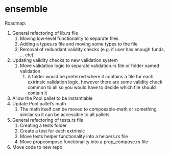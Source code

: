 # ensemble
Roadmap:

1. General refactoring of lib.rs file
    1. Moving low-level functionality to separate files
    2. Adding a types.rs file and moving some types to the file
    3. Removal of redundant validity checks (e.g. if user has enough funds, … etc)
2. Updating validity checks to new validation system
    1. Move validation logic to separate validation.rs file or folder named validation
        1. A folder would be preferred where it contains a file for each extrinsic validation logic, however there are some validity check common to all so you would have to decide which file should contain it
3. Allow the Pool pallet to be instantiable
4. Update Pool pallet’s math
    1. The math itself can be moved to composable-math or something similar so it can be accessible to all pallets
5. General refactoring of tests.rs file
    1. Creating a tests folder
    2. Create a test for each extrinsic
    3. Move tests helper functionality into a helpers.rs file
    4. Move propcompose functionality into a prop_compose.rs file
6. Move code to new repo